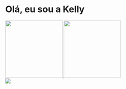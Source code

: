 <h1>Olá, eu sou a Kelly</h1>
<div>
  <a href="https://github.com/kellycsantos">
  <img height="180em"  src="https://github-readme-stats.vercel.app/api?username=kellycsantos&show_icons=true&theme=dracula&include_all_commits=true&count_private=true">
  <img height="180em"  src="https://github-readme-stats.vercel.app/api/top-langs/?username=kellycsantos&layout=compact&langs_count=16&theme=dracula">
 </div>   
  
  <div>
    <img src="https://img.icons8.com/color/48/000000/html-5--v1.png"/>
    </div
   
